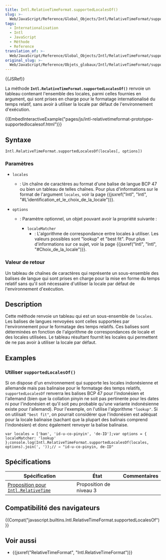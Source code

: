 ```yaml
---
title: Intl.RelativeTimeFormat.supportedLocalesOf()
slug: >-
  Web/JavaScript/Reference/Global_Objects/Intl/RelativeTimeFormat/supportedLocalesOf
tags:
  - Internationalisation
  - Intl
  - JavaScript
  - Méthode
  - Reference
translation_of: >-
  Web/JavaScript/Reference/Global_Objects/Intl/RelativeTimeFormat/supportedLocalesOf
original_slug: >-
  Web/JavaScript/Reference/Objets_globaux/Intl/RelativeTimeFormat/supportedLocalesOf
---
```

{{JSRef}}

La méthode **`Intl.RelativeTimeFormat.supportedLocalesOf()`** renvoie un tableau contenant l'ensemble des locales, parmi celles fournies en argument, qui sont prises en charge pour le formatage internationalisé du temps relatif, sans avoir à utiliser la locale par défaut de l'environnement d'exécution.

{{EmbedInteractiveExample("pages/js/intl-relativetimeformat-prototype-supportedlocalesof.html")}}

## Syntaxe

    Intl.RelativeTimeFormat.supportedLocalesOf(locales[, options])

### Paramètres

- `locales`
  - : Un chaîne de caractères au format d'une balise de langue BCP 47 ou bien un tableau de telles chaînes. Pour plus d'informations sur le format de l'argument `locales`, voir la page {{jsxref("Intl", "Intl", "#L'identification_et_le_choix_de_la_locale")}}.
- `options`

  - : Paramètre optionnel, un objet pouvant avoir la propriété suivante :

    - `localeMatcher`
      - : L'algorithme de correspondance entre locales à utiliser. Les valeurs possibles sont "lookup" et "best fit". Pour plus d'informations sur ce sujet, voir la page {{jsxref("Intl", "Intl", "#Choix_de_la_locale")}}.

### Valeur de retour

Un tableau de chaînes de caractères qui représente un sous-ensemble des balises de langue qui sont prises en charge pour la mise en forme du temps relatif sans qu'il soit nécessaire d'utiliser la locale par défaut de l'environnement d'exécution.

## Description

Cette méthode renvoie un tableau qui est un sous-ensemble de `locales`. Les balises de langues renvoyées sont celles supportées par l'environnement pour le formatage des temps relatifs. Ces balises sont déterminées en fonction de l'algorithme de correspondances de locale et des locales utilisées. Le tableau résultant fournit les locales qui permettent de ne pas avoir à utiliser la locale par défaut.

## Examples

### Utiliser `supportedLocalesOf()`

Si on dispose d'un environnement qui supporte les locales indonésienne et allemande mais pas balinaise pour le formatage des temps relatifs, `supportedLocalesOf` renverra les balises BCP 47 pour l'indonésien et l'allemand (bien que la collation pinyin ne soit pas pertinente pour les dates ni pour l'indonésien et qu'il soit peu probable qu'une variante indonésienne existe pour l'allemand). Pour l'exemple, on l'utilise l'algorithme `"lookup"`. Si on utilisait `"best fit"`, on pourrait considérer que l'indonésien est adéquat pour la locale balinaise (sachant que la plupart des balinais comprend l'indonésien) et donc également renvoyer la balise balinaise.

    var locales = ['ban', 'id-u-co-pinyin', 'de-ID'];var options = { localeMatcher: 'lookup' };console.log(Intl.RelativeTimeFormat.supportedLocalesOf(locales, options).join(', '));// → "id-u-co-pinyin, de-ID"

## Spécifications

| Spécification                                                                                                                              | État                    | Commentaires |
| ------------------------------------------------------------------------------------------------------------------------------------------ | ----------------------- | ------------ |
| [Proposition pour `Intl.RelativeTime`](https://tc39.github.io/proposal-intl-relative-time/#sec-Intl.RelativeTimeFormat.supportedLocalesOf) | Proposition de niveau 3 |              |

## Compatibilité des navigateurs

{{Compat("javascript.builtins.Intl.RelativeTimeFormat.supportedLocalesOf")}}

## Voir aussi

- {{jsxref("RelativeTimeFormat", "Intl.RelativeTimeFormat")}}
